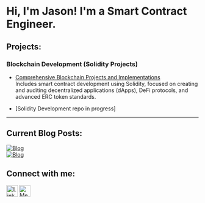 # Hi, I'm Jason! I'm a Smart Contract Engineer.

## Projects:

### Blockchain Development (Solidity Projects)
- [Comprehensive Blockchain Projects and Implementations](https://github.com/jason-victor1/Blockchain-Development.git)  
  Includes smart contract development using Solidity, focused on creating and auditing decentralized applications (dApps), DeFi protocols, and advanced ERC token standards.

- [Solidity Development repo in progress]

---

## Current Blog Posts:
[![Blog](https://img.shields.io/badge/Read%20Blog-How%20to%20Stop%20SIM%20Swapping%20Scams%20with%20Blockchain%20Technology-darkblue)](https://medium.com/@jasonvictor19/how-to-stop-sim-swapping-scams-with-blockchain-technology-2c97e60cc566)  
[![Blog](https://img.shields.io/badge/Read%20Blog-Why%20Blockchain%20Can’t%20Be%20Hacked%3A%20Breaking%20Down%20Its%20Security%20Features-darkblue)](https://medium.com/@jasonvictor19/why-blockchain-cant-be-hacked-breaking-down-its-security-features-f3a0fda29976)  

## Connect with me:

<a href="https://linkedin.com">
  <img align="left" alt="LinkedIn" width="30px" src="https://img.icons8.com/fluent/48/000000/linkedin.png" />
</a>

<a href="https://medium.com">
  <img align="left" alt="Medium" width="30px" src="https://upload.wikimedia.org/wikipedia/commons/e/ec/Medium_logo_Monogram.svg" />
</a>

<!-- Make sure to add some space after the icons -->
<br />
<br />

<!-- Now add your actual link references below -->
[linkedin]: https://linkedin.com
[medium]: https://medium.com


